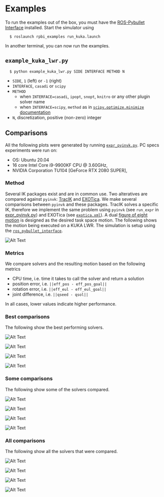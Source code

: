 # Examples

To run the examples out of the box, you must have the [ROS-Pybullet Interface](https://github.com/cmower/ros_pybullet_interface) installed.
Start the simulator using
```
  $ roslaunch rpbi_examples run_kuka.launch
```

In another terminal, you can now run the examples.

## `example_kuka_lwr.py`

```
  $ python example_kuka_lwr.py SIDE INTERFACE METHOD N
```
- `SIDE`, `1` (left) or `-1` (right)
- `INTERFACE`, `casadi` or `scipy`
- `METHOD`
  - when `INTERFACE=casadi`, `ipopt`, `snopt`, `knitro` or any other plugin solver name
  - when `INTERFACE=scipy`, `method` as in [`scipy.optimize.minimize` documentation](https://docs.scipy.org/doc/scipy/reference/generated/scipy.optimize.minimize.html)
- `N`, discretization, positive (non-zero) integer


## Comparisons

All the following plots were generated by running [`expr_pyinvk.py`](https://github.com/cmower/pyinvk/blob/master/example/expr_pyinvk.py).
PC specs experiments were run on:
- OS: Ubuntu 20.04
- 16 core Intel Core i9-9900KF CPU @ 3.60GHz,
- NVIDIA Corporation TU104 [GeForce RTX 2080 SUPER],

### Method

Several IK packages exist and are in common use.
Two alteratives are compared against `pyinvk`: [TracIK](http://wiki.ros.org/trac_ik) and [EXOTica](https://github.com/ipab-slmc/exotica).
We make several comparisons between `pyinvk` and these packages.
TracIK solves a specific IK, therefore we implement the same problem using `pyinvk` (see `run_expr` in [expr_pyinvk.py](https://github.com/cmower/pyinvk/blob/1392b07284ef917b876e1f84c6cb5958576ed36d/example/expr_pyinvk.py#L294-L381)) and EXOTica (see [`exotica.xml`](https://github.com/cmower/pyinvk/blob/master/example/exotica.xml)).
A dual [figure of eight motion](https://github.com/cmower/pyinvk/blob/1392b07284ef917b876e1f84c6cb5958576ed36d/example/expr_pyinvk.py#L66-L81) is designed as the desired task space motion.
The following shows the motion being executed on a KUKA LWR.
The simulation is setup using the [`ros_pybullet_interface`](https://github.com/cmower/ros_pybullet_interface).

![Alt Text](../fig8.gif)

### Metrics

We compare solvers and the resulting motion based on the following metrics
- CPU time, i.e. time it takes to call the solver and return a solution
- position error, i.e. `||eff_pos - eff_pos_goal||`
- rotation error, i.e. `||eff_eul - eff_eul_goal||`
- joint difference, i.e. `||qseed - qsol||`

In all cases, lower values indicate higher performance.

### Best comparisons

The following show the best performing solvers.

![Alt Text](fig/time.png)

![Alt Text](fig/err.png)

![Alt Text](fig/err_eul.png)

![Alt Text](fig/jdiff.png)

### Some comparisons

The following show some of the solvers compared.

![Alt Text](fig/some/time.png)

![Alt Text](fig/some/err.png)

![Alt Text](fig/some/err_eul.png)

![Alt Text](fig/some/jdiff.png)

### All comparisons

The following show all the solvers that were compared.

![Alt Text](fig/all/time.png)

![Alt Text](fig/all/err.png)

![Alt Text](fig/all/err_eul.png)

![Alt Text](fig/all/jdiff.png)
